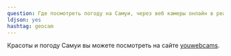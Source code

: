 ```yaml
---
question: Где посмотреть погоду на Самуи, через веб камеры онлайн в реальном времени?
ldjson: yes
hashtag: geocam
---
```



Красоты и погоду Самуи вы можете посмотреть на сайте [youwebcams](http://youwebcams.org/online/tag/samui/).

